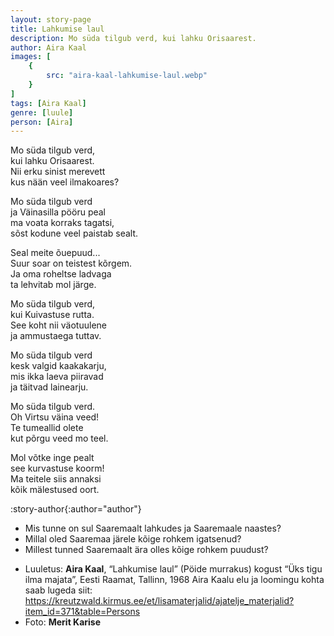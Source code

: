 ```yaml
---
layout: story-page
title: Lahkumise laul
description: Mo süda tilgub verd, kui lahku Orisaarest.
author: Aira Kaal
images: [
    {
        src: "aira-kaal-lahkumise-laul.webp"
    }
]
tags: [Aira Kaal]
genre: [luule]
person: [Aira]
---
```


<!-- # {{ $doc.title }}  -->

Mo süda tilgub verd, \
kui lahku Orisaarest. \
Nii erku sinist merevett \
kus nään veel ilmakoares?

Mo süda tilgub verd \
ja Väinasilla pööru peal \
ma voata korraks tagatsi, \
sõst kodune veel paistab sealt.

Seal meite õuepuud... \
Suur soar on teistest kõrgem. \
Ja oma roheltse ladvaga \
ta lehvitab mol järge.

Mo süda tilgub verd, \
kui Kuivastuse rutta. \
See koht nii väotuulene \
ja ammustaega tuttav.

Mo süda tilgub verd \
kesk valgid kaakakarju, \
mis ikka laeva piiravad \
ja täitvad lainearju.

Mo süda tilgub verd. \
Oh Virtsu väina veed! \
Te tumeallid olete \
kut põrgu veed mo teel. 

Mol võtke inge pealt \
see kurvastuse koorm! \
Ma teitele siis annaksi \
kõik mälestused oort.

:story-author{:author="author"}
<!-- <story-dictionary :terms="dictionary"></story-dictionary> -->

<details-wrapper summary="Mis mõtted tekkisid?">

- Mis tunne on sul Saaremaalt lahkudes ja Saaremaale naastes?
- Millal oled Saaremaa järele kõige rohkem igatsenud?
- Millest tunned Saaremaalt ära olles kõige rohkem puudust?

</details-wrapper>


<details-wrapper summary="Allikad" class="text-sm" icon="icon-park-outline:document-folder">

- Luuletus: **Aira Kaal**, “Lahkumise laul” (Pöide murrakus) kogust “Üks tigu ilma majata”, Eesti Raamat, Tallinn, 1968
Aira Kaalu elu ja loomingu kohta saab lugeda siit: https://kreutzwald.kirmus.ee/et/lisamaterjalid/ajatelje_materjalid?item_id=371&table=Persons
- Foto: **Merit Karise**

</details-wrapper>